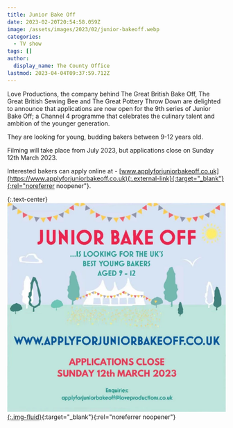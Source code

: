 ```yaml
---
title: Junior Bake Off
date: 2023-02-20T20:54:58.059Z
image: /assets/images/2023/02/junior-bakeoff.webp
categories:
  - TV show
tags: []
author:
  display_name: The County Office
lastmod: 2023-04-04T09:37:59.712Z
---
```

Love Productions, the company behind The Great British Bake Off, The Great British Sewing Bee and The Great Pottery Throw Down are delighted to announce that applications are now open for the 9th series of Junior Bake Off; a Channel 4 programme that celebrates the culinary talent and ambition of the younger generation.

They are looking for young, budding bakers between 9-12 years old.

Filming will take place from July 2023, but applications close on Sunday 12th March 2023.

Interested bakers can apply online at - [www.applyforjuniorbakeoff.co.uk](https://www.applyforjuniorbakeoff.co.uk){:.external-link}{:target="_blank"}{:rel="noreferrer noopener"}.

{:.text-center}
[![Apply for Junior Bakeoff](/assets/images/2023/02/junior-bakeoff-flyer.webp){:.img-fluid}](https://www.applyforjuniorbakeoff.co.uk){:target="_blank"}{:rel="noreferrer noopener"}
